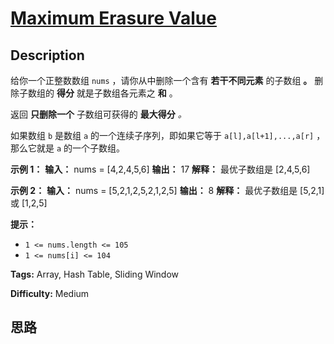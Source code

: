 # [Maximum Erasure Value][title]

## Description

给你一个正整数数组 `nums` ，请你从中删除一个含有 **若干不同元素** 的子数组 **。** 删除子数组的 **得分** 就是子数组各元素之
**和** 。

返回 **只删除一个** 子数组可获得的 **最大得分** _。_

如果数组 `b` 是数组 `a` 的一个连续子序列，即如果它等于 `a[l],a[l+1],...,a[r]` ，那么它就是 `a` 的一个子数组。

**示例 1：**
            **输入：** nums = [4,2,4,5,6]    **输出：** 17    **解释：** 最优子数组是 [2,4,5,6]    

**示例 2：**
            **输入：** nums = [5,2,1,2,5,2,1,2,5]    **输出：** 8    **解释：** 最优子数组是 [5,2,1] 或 [1,2,5]    

**提示：**

  * `1 <= nums.length <= 105`
  * `1 <= nums[i] <= 104`


**Tags:** Array, Hash Table, Sliding Window

**Difficulty:** Medium

## 思路

[title]: https://leetcode-cn.com/problems/maximum-erasure-value

